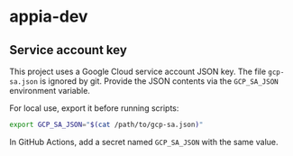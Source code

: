 # appia-dev

## Service account key
This project uses a Google Cloud service account JSON key.
The file `gcp-sa.json` is ignored by git. Provide the JSON contents via the `GCP_SA_JSON` environment variable.

For local use, export it before running scripts:

```bash
export GCP_SA_JSON="$(cat /path/to/gcp-sa.json)"
```

In GitHub Actions, add a secret named `GCP_SA_JSON` with the same value.
